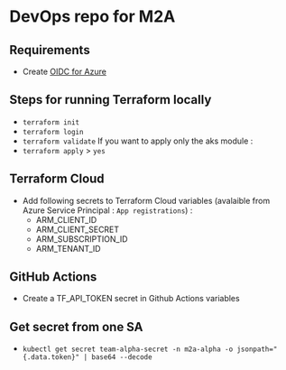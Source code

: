 # DevOps repo for M2A

## Requirements

- Create [OIDC for Azure](https://learn.microsoft.com/en-us/azure/developer/github/connect-from-azure?tabs=azure-cli%2Clinux)

## Steps for running Terraform locally
- `terraform init`
- `terraform login`
- `terraform validate`
If you want to apply only the aks module : 
- `terraform apply` > `yes`

## Terraform Cloud
- Add following secrets to Terraform Cloud variables (avalaible from Azure Service Principal : `App registrations`) : 
    - ARM_CLIENT_ID 
    - ARM_CLIENT_SECRET 
    - ARM_SUBSCRIPTION_ID 
    - ARM_TENANT_ID 

## GitHub Actions
- Create a TF_API_TOKEN secret in Github Actions variables

## Get secret from one SA
- `kubectl get secret team-alpha-secret -n m2a-alpha -o jsonpath="{.data.token}" | base64 --decode`